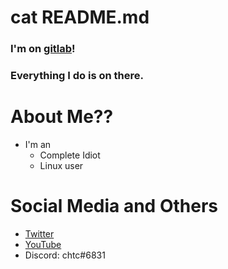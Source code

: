 # cat README.md
### I'm on [gitlab](https://gitlab.com/chtc)!
### Everything I do is on there.

# About Me??
- I'm an
  - Complete Idiot
  - Linux user

# Social Media and Others
- [Twitter](https://twitter.com/notchtc)
- [YouTube](https://www.youtube.com/channel/UC-5mLU2LQZQAjWQTCloslBw)
- Discord: chtc#6831
